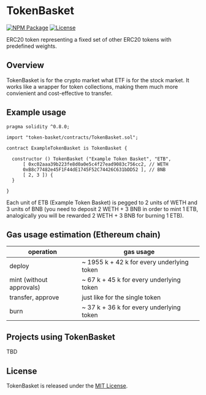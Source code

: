 # TokenBasket

[![NPM Package](https://img.shields.io/npm/v/token-basket.svg)](https://www.npmjs.org/package/token-basket)
[![License](https://img.shields.io/github/license/pedrycz/token-basket)](https://github.com/pedrycz/token-basket/blob/master/LICENSE)

ERC20 token representing a fixed set of other ERC20 tokens with predefined weights.

## Overview

TokenBasket is for the crypto market what ETF is for the stock market. It works like a wrapper for token collections, making them much more convienient and cost-effective to transfer.

## Example usage

```solidity
pragma solidity ^0.8.0;

import "token-basket/contracts/TokenBasket.sol";

contract ExampleTokenBasket is TokenBasket {

  constructor () TokenBasket ("Example Token Basket", "ETB",
      [ 0xc02aaa39b223fe8d0a0e5c4f27ead9083c756cc2, // WETH
      0xB8c77482e45F1F44dE1745F52C74426C631bDD52 ], // BNB
      [ 2, 3 ]) {
  }

}
```

Each unit of ETB (Example Token Basket) is pegged to 2 units of WETH and 3 units of BNB (you need to deposit 2 WETH + 3 BNB in order to mint 1 ETB, analogically you will be rewarded 2 WETH + 3 BNB for burning 1 ETB).

## Gas usage estimation (Ethereum chain)

| operation | gas usage |
| --- | --- |
| deploy | ~ 1955 k + 42 k for every underlying token |
| mint (without approvals) | ~ 67 k + 45 k for every underlying token |
| transfer, approve | just like for the single token |
| burn | ~ 37 k + 36 k for every underlying token |

## Projects using TokenBasket

TBD

## License

TokenBasket is released under the [MIT License](https://github.com/pedrycz/token-basket/blob/master/LICENSE).
